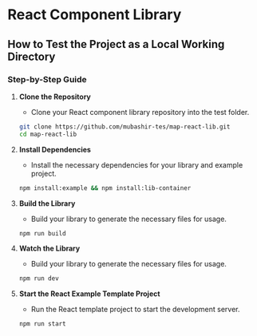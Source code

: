 # React Component Library

## How to Test the Project as a Local Working Directory

### Step-by-Step Guide

1. **Clone the Repository**

   - Clone your React component library repository into the test folder.

   ```bash
   git clone https://github.com/mubashir-tes/map-react-lib.git
   cd map-react-lib
   ```

2. **Install Dependencies**

   - Install the necessary dependencies for your library and example project.

   ```bash
   npm install:example && npm install:lib-container
   ```

3. **Build the Library**

   - Build your library to generate the necessary files for usage.

   ```bash
   npm run build
   ```

4. **Watch the Library**

   - Build your library to generate the necessary files for usage.

   ```bash
   npm run dev
   ```

5. **Start the React Example Template Project**

   - Run the React template project to start the development server.

   ```bash
   npm run start
   ```
